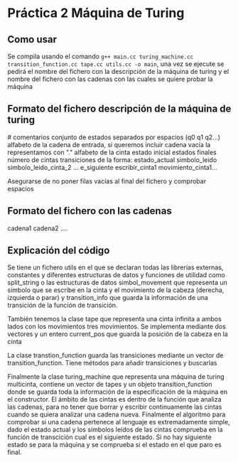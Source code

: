 # Práctica 2 Máquina de Turing

## Como usar

Se compila usando el comando `g++ main.cc turing_machine.cc transition_function.cc tape.cc utils.cc -o main`, una vez se ejecute se pedirá el nombre del fichero con la descripción de la máquina de turing y 
el nombre del fichero con las cadenas con las cuales se quiere probar la máquina

## Formato del fichero descripción de la máquina de turing

\# comentarios
conjunto de estados separados por espacios (q0 q1 q2...)
alfabeto de la cadena de entrada, si queremos incluir cadena vacía la representamos con "."
alfabeto de la cinta
estado inicial
estados finales
número de cintas
transiciones de la forma: 
estado_actual simbolo_leido simbolo_leido_cinta_2 ... e_siguiente escribir_cinta1 movimiento_cinta1...

Asegurarse de no poner filas vacías al final del fichero y comprobar espacios

## Formato del fichero con las cadenas

cadena1
cadena2
....

## Explicación del código

Se tiene un fichero utils en el que se declaran todas las librerías externas, constantes y diferentes estructuras de datos y funciones de utilidad como split_string o las estructuras de datos simbol_movement
que representa un simbolo que se escribe en la cinta y el movimiento de la cabeza (derecha, izquierda o parar) y transition_info que guarda la información de una transición de la función de transición.

También tenemos la clase tape que representa una cinta infinita a ambos lados con los movimientos
tres movimientos. Se implementa mediante dos vectores y un entero current_pos que guarda la posición
de la cabeza en la cinta

La clase transtion_function guarda las transiciones mediante un vector de transition_function.
Tiene métodos para añadir transiciones y buscarlas

Finalmente la clase turing_machine que representa una máquina de turing multicinta, contiene un vector de tapes y un objeto transition_function donde se guarda toda la información de la especificación de la máquina en el constructor. El ámbito de las cintas es dentro de la función que analiza las cadenas,
para no tener que borrar y escribir continuamente las cintas cuando se quiera analizar una cadena nueva.
Finalmente el algoritmo para comprobar si una cadena pertenece al lenguaje es extremadamente simple, dado el estado actual y los símbolos leídos de las cintas comprueba en la función de transcición cual es el siguiente estado. Si no hay siguiente estado se para la máquina y se comprueba si el estado en el que paro es final.